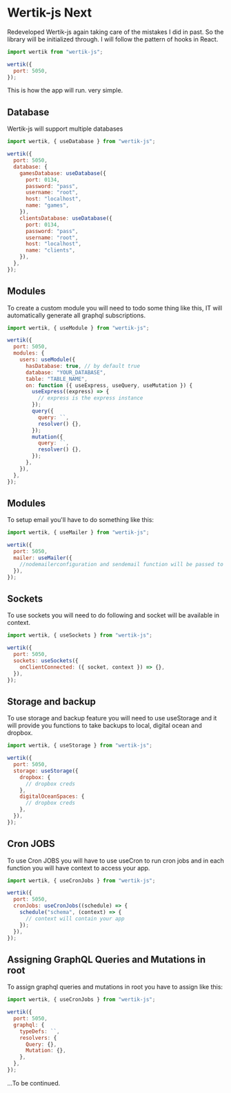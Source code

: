 # Wertik-js Next

Redeveloped Wertik-js again taking care of the mistakes I did in past. So the library will be initialized through. I will follow the pattern of hooks in React.

```javascript
import wertik from "wertik-js";

wertik({
  port: 5050,
});
```

This is how the app will run. very simple.

## Database

Wertik-js will support multiple databases

```javascript
import wertik, { useDatabase } from "wertik-js";

wertik({
  port: 5050,
  database: {
    gamesDatabase: useDatabase({
      port: 0134,
      password: "pass",
      username: "root",
      host: "localhost",
      name: "games",
    }),
    clientsDatabase: useDatabase({
      port: 0134,
      password: "pass",
      username: "root",
      host: "localhost",
      name: "clients",
    }),
  },
});
```

## Modules

To create a custom module you will need to todo some thing like this, IT will automatically generate all graphql subscriptions.

```javascript
import wertik, { useModule } from "wertik-js";

wertik({
  port: 5050,
  modules: {
    users: useModule({
      hasDatabase: true, // by default true
      database: "YOUR_DATABASE",
      table: "TABLE_NAME",
      on: function ({ useExpress, useQuery, useMutation }) {
        useExpress((express) => {
          // express is the express instance
        });
        query({
          query: ``,
          resolver() {},
        });
        mutation({
          query: ``,
          resolver() {},
        });
      },
    }),
  },
});
```

## Modules

To setup email you'll have to do something like this:

```javascript
import wertik, { useMailer } from "wertik-js";

wertik({
  port: 5050,
  mailer: useMailer({
    //nodemailerconfiguration and sendemail function will be passed to graphql resolvers and to rest api req object
  }),
});
```

## Sockets

To use sockets you will need to do following and socket will be available in context.

```javascript
import wertik, { useSockets } from "wertik-js";

wertik({
  port: 5050,
  sockets: useSockets({
    onClientConnected: ({ socket, context }) => {},
  }),
});
```

## Storage and backup

To use storage and backup feature you will need to use useStorage and it will provide you functions to take backups to local, digital ocean and dropbox.

```javascript
import wertik, { useStorage } from "wertik-js";

wertik({
  port: 5050,
  storage: useStorage({
    dropbox: {
      // dropbox creds
    },
    digitalOceanSpaces: {
      // dropbox creds
    },
  }),
});
```

## Cron JOBS

To use Cron JOBS you will have to use useCron to run cron jobs and in each function you will have context to access your app.

```javascript
import wertik, { useCronJobs } from "wertik-js";

wertik({
  port: 5050,
  cronJobs: useCronJobs((schedule) => {
    schedule("schema", (context) => {
      // context will contain your app
    });
  }),
});
```

## Assigning GraphQL Queries and Mutations in root

To assign graphql queries and mutations in root you have to assign like this:

```javascript
import wertik, { useCronJobs } from "wertik-js";

wertik({
  port: 5050,
  graphql: {
    typeDefs: ``,
    resolvers: {
      Query: {},
      Mutation: {},
    },
  },
});
```

...To be continued.
